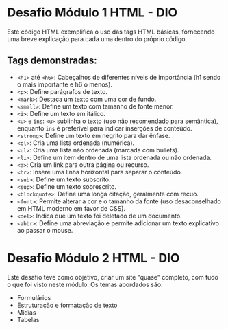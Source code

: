 # Desafio Módulo 1 HTML - DIO

Este código HTML exemplifica o uso das tags HTML básicas, fornecendo uma breve explicação para cada uma dentro do próprio código.

## Tags demonstradas:

- `<h1>` até `<h6>`: Cabeçalhos de diferentes níveis de importância (h1 sendo o mais importante e h6 o menos).
- `<p>`: Define parágrafos de texto.
- `<mark>`: Destaca um texto com uma cor de fundo.
- `<small>`: Define um texto com tamanho de fonte menor.
- `<i>`: Define um texto em itálico.
- `<u>` e `ins`: `<u>` sublinha o texto (uso não recomendado para semântica), enquanto `ins` é preferível para indicar inserções de conteúdo.
- `<strong>`: Define um texto em negrito para dar ênfase.
- `<ol>`: Cria uma lista ordenada (numérica).
- `<ul>`: Cria uma lista não ordenada (marcada com bullets).
- `<li>`: Define um item dentro de uma lista ordenada ou não ordenada.
- `<a>`: Cria um link para outra página ou recurso.
- `<hr>`: Insere uma linha horizontal para separar o conteúdo.
- `<sub>`: Define um texto subscrito.
- `<sup>`: Define um texto sobrescrito.
- `<blockquote>`: Define uma longa citação, geralmente com recuo.
- `<font>`: Permite alterar a cor e o tamanho da fonte (uso desaconselhado em HTML moderno em favor de CSS).
- `<del>`: Indica que um texto foi deletado de um documento.
- `<abbr>`: Define uma abreviação e permite adicionar um texto explicativo ao passar o mouse.

# Desafio Módulo 2 HTML - DIO

Este desafio teve como objetivo, criar um site "quase" completo, com tudo o que foi visto neste módulo. Os temas abordados são:

- Formulários
- Estruturação e formatação de texto
- Mídias
- Tabelas
